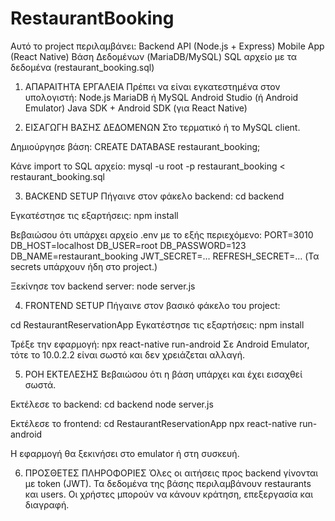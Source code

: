 # RestaurantBooking

Αυτό το project περιλαμβάνει:
Backend API (Node.js + Express)
Mobile App (React Native)
Βάση Δεδομένων (MariaDB/MySQL)
SQL αρχείο με τα δεδομένα (restaurant_booking.sql)


1. ΑΠΑΡΑΙΤΗΤΑ ΕΡΓΑΛΕΙΑ
Πρέπει να είναι εγκατεστημένα στον υπολογιστή:
Node.js 
MariaDB ή MySQL
Android Studio (ή Android Emulator)
Java SDK + Android SDK (για React Native)


2. ΕΙΣΑΓΩΓΗ ΒΑΣΗΣ ΔΕΔΟΜΕΝΩΝ
Στο τερματικό ή το MySQL client.

Δημιούργησε βάση:
CREATE DATABASE restaurant_booking;

Κάνε import το SQL αρχείο:
mysql -u root -p restaurant_booking < restaurant_booking.sql


3. BACKEND SETUP
Πήγαινε στον φάκελο backend:
cd backend

Εγκατέστησε τις εξαρτήσεις:
npm install

Βεβαιώσου ότι υπάρχει αρχείο .env με το εξής περιεχόμενο:
PORT=3010
DB_HOST=localhost
DB_USER=root
DB_PASSWORD=123
DB_NAME=restaurant_booking
JWT_SECRET=...
REFRESH_SECRET=...
(Τα secrets υπάρχουν ήδη στο project.)

Ξεκίνησε τον backend server:
node server.js

4. FRONTEND SETUP
Πήγαινε στον βασικό φάκελο του project:

cd RestaurantReservationApp
Εγκατέστησε τις εξαρτήσεις:
npm install

Τρέξε την εφαρμογή:
npx react-native run-android
Σε Android Emulator, τότε το 10.0.2.2 είναι σωστό και δεν χρειάζεται αλλαγή.


5. ΡΟΗ ΕΚΤΕΛΕΣΗΣ
Βεβαιώσου ότι η βάση υπάρχει και έχει εισαχθεί σωστά.

Εκτέλεσε το backend:
cd backend
node server.js

Εκτέλεσε το frontend:
cd RestaurantReservationApp
npx react-native run-android


Η εφαρμογή θα ξεκινήσει στο emulator ή στη συσκευή.


6. ΠΡΟΣΘΕΤΕΣ ΠΛΗΡΟΦΟΡΙΕΣ
Όλες οι αιτήσεις προς backend γίνονται με token (JWT).
Τα δεδομένα της βάσης περιλαμβάνουν restaurants και users.
Οι χρήστες μπορούν να κάνουν κράτηση, επεξεργασία και διαγραφή.
